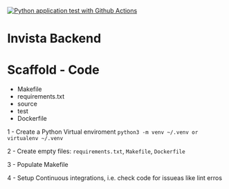 [![Python application test with Github Actions](https://github.com/jona04/invista-backend/actions/workflows/devops.yml/badge.svg)](https://github.com/jona04/invista-backend/actions/workflows/devops.yml)

# Invista Backend

# Scaffold - Code

- Makefile 
- requirements.txt 
- source 
- test 
- Dockerfile

1 - Create a Python Virtual enviroment
`python3 -m venv ~/.venv or virtualenv ~/.venv`

2 - Create empty files: `requirements.txt`,  `Makefile`,  `Dockerfile`

3 - Populate Makefile

4 - Setup Continuous integrations, i.e. check code for issueas like lint erros


